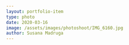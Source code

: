 ```yaml
---
layout: portfolio-item
type: photo
date: 2020-03-16
image: /assets/images/photoshoot/IMG_6160.jpg
author: Susana Madruga
---
```


